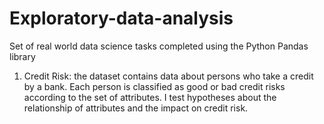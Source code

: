 # Exploratory-data-analysis

Set of real world data science tasks completed using the Python Pandas library

1. Credit Risk: the dataset contains data about persons who take a credit by a bank. Each person is classified as good or bad credit risks according to the set of attributes. I test hypotheses about the relationship of attributes and the impact on credit risk.
